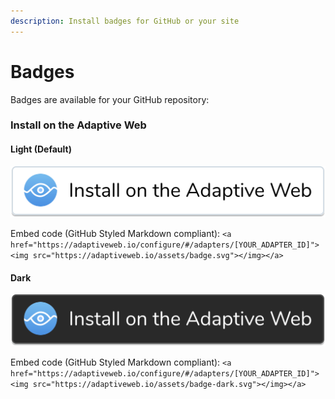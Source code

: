 ```yaml
---
description: Install badges for GitHub or your site
---
```


# Badges

Badges are available for your GitHub repository:

### Install on the Adaptive Web

#### Light \(Default\)

![](../.gitbook/assets/badge.svg)

Embed code \(GitHub Styled Markdown compliant\): `<a href="https://adaptiveweb.io/configure/#/adapters/[YOUR_ADAPTER_ID]"><img src="https://adaptiveweb.io/assets/badge.svg"></img></a>`

#### Dark

![](../.gitbook/assets/badge-dark.svg)

Embed code \(GitHub Styled Markdown compliant\): `<a href="https://adaptiveweb.io/configure/#/adapters/[YOUR_ADAPTER_ID]"><img src="https://adaptiveweb.io/assets/badge-dark.svg"></img></a>`

